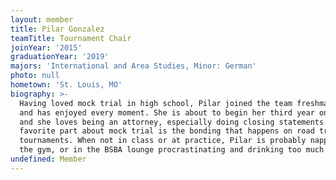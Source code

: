 ```yaml
---
layout: member
title: Pilar Gonzalez
teamTitle: Tournament Chair
joinYear: '2015'
graduationYear: '2019'
majors: 'International and Area Studies, Minor: German'
photo: null
hometown: 'St. Louis, MO'
biography: >-
  Having loved mock trial in high school, Pilar joined the team freshman year
  and has enjoyed every moment. She is about to begin her third year on WUMT,
  and she loves being an attorney, especially doing closing statements. Her
  favorite part about mock trial is the bonding that happens on road trips to
  tournaments. When not in class or at practice, Pilar is probably napping, at
  the gym, or in the BSBA lounge procrastinating and drinking too much coffee.
undefined: Member
---
```



